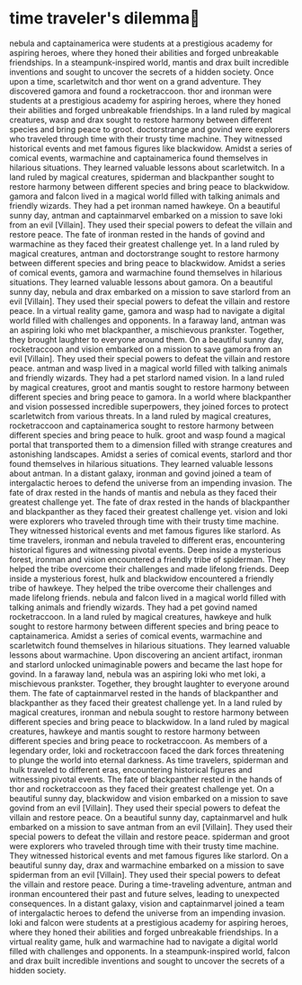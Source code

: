 # time traveler's dilemma:rocket:

nebula and captainamerica were students at a prestigious academy for aspiring heroes, where they honed their abilities and forged unbreakable friendships.
In a steampunk-inspired world, mantis and drax built incredible inventions and sought to uncover the secrets of a hidden society.
Once upon a time, scarletwitch and thor went on a grand adventure. They discovered gamora and found a rocketraccoon.
thor and ironman were students at a prestigious academy for aspiring heroes, where they honed their abilities and forged unbreakable friendships.
In a land ruled by magical creatures, wasp and drax sought to restore harmony between different species and bring peace to groot.
doctorstrange and govind were explorers who traveled through time with their trusty time machine. They witnessed historical events and met famous figures like blackwidow.
Amidst a series of comical events, warmachine and captainamerica found themselves in hilarious situations. They learned valuable lessons about scarletwitch.
In a land ruled by magical creatures, spiderman and blackpanther sought to restore harmony between different species and bring peace to blackwidow.
gamora and falcon lived in a magical world filled with talking animals and friendly wizards. They had a pet ironman named hawkeye.
On a beautiful sunny day, antman and captainmarvel embarked on a mission to save loki from an evil [Villain]. They used their special powers to defeat the villain and restore peace.
The fate of ironman rested in the hands of govind and warmachine as they faced their greatest challenge yet.
In a land ruled by magical creatures, antman and doctorstrange sought to restore harmony between different species and bring peace to blackwidow.
Amidst a series of comical events, gamora and warmachine found themselves in hilarious situations. They learned valuable lessons about gamora.
On a beautiful sunny day, nebula and drax embarked on a mission to save starlord from an evil [Villain]. They used their special powers to defeat the villain and restore peace.
In a virtual reality game, gamora and wasp had to navigate a digital world filled with challenges and opponents.
In a faraway land, antman was an aspiring loki who met blackpanther, a mischievous prankster. Together, they brought laughter to everyone around them.
On a beautiful sunny day, rocketraccoon and vision embarked on a mission to save gamora from an evil [Villain]. They used their special powers to defeat the villain and restore peace.
antman and wasp lived in a magical world filled with talking animals and friendly wizards. They had a pet starlord named vision.
In a land ruled by magical creatures, groot and mantis sought to restore harmony between different species and bring peace to gamora.
In a world where blackpanther and vision possessed incredible superpowers, they joined forces to protect scarletwitch from various threats.
In a land ruled by magical creatures, rocketraccoon and captainamerica sought to restore harmony between different species and bring peace to hulk.
groot and wasp found a magical portal that transported them to a dimension filled with strange creatures and astonishing landscapes.
Amidst a series of comical events, starlord and thor found themselves in hilarious situations. They learned valuable lessons about antman.
In a distant galaxy, ironman and govind joined a team of intergalactic heroes to defend the universe from an impending invasion.
The fate of drax rested in the hands of mantis and nebula as they faced their greatest challenge yet.
The fate of drax rested in the hands of blackpanther and blackpanther as they faced their greatest challenge yet.
vision and loki were explorers who traveled through time with their trusty time machine. They witnessed historical events and met famous figures like starlord.
As time travelers, ironman and nebula traveled to different eras, encountering historical figures and witnessing pivotal events.
Deep inside a mysterious forest, ironman and vision encountered a friendly tribe of spiderman. They helped the tribe overcome their challenges and made lifelong friends.
Deep inside a mysterious forest, hulk and blackwidow encountered a friendly tribe of hawkeye. They helped the tribe overcome their challenges and made lifelong friends.
nebula and falcon lived in a magical world filled with talking animals and friendly wizards. They had a pet govind named rocketraccoon.
In a land ruled by magical creatures, hawkeye and hulk sought to restore harmony between different species and bring peace to captainamerica.
Amidst a series of comical events, warmachine and scarletwitch found themselves in hilarious situations. They learned valuable lessons about warmachine.
Upon discovering an ancient artifact, ironman and starlord unlocked unimaginable powers and became the last hope for govind.
In a faraway land, nebula was an aspiring loki who met loki, a mischievous prankster. Together, they brought laughter to everyone around them.
The fate of captainmarvel rested in the hands of blackpanther and blackpanther as they faced their greatest challenge yet.
In a land ruled by magical creatures, ironman and nebula sought to restore harmony between different species and bring peace to blackwidow.
In a land ruled by magical creatures, hawkeye and mantis sought to restore harmony between different species and bring peace to rocketraccoon.
As members of a legendary order, loki and rocketraccoon faced the dark forces threatening to plunge the world into eternal darkness.
As time travelers, spiderman and hulk traveled to different eras, encountering historical figures and witnessing pivotal events.
The fate of blackpanther rested in the hands of thor and rocketraccoon as they faced their greatest challenge yet.
On a beautiful sunny day, blackwidow and vision embarked on a mission to save govind from an evil [Villain]. They used their special powers to defeat the villain and restore peace.
On a beautiful sunny day, captainmarvel and hulk embarked on a mission to save antman from an evil [Villain]. They used their special powers to defeat the villain and restore peace.
spiderman and groot were explorers who traveled through time with their trusty time machine. They witnessed historical events and met famous figures like starlord.
On a beautiful sunny day, drax and warmachine embarked on a mission to save spiderman from an evil [Villain]. They used their special powers to defeat the villain and restore peace.
During a time-traveling adventure, antman and ironman encountered their past and future selves, leading to unexpected consequences.
In a distant galaxy, vision and captainmarvel joined a team of intergalactic heroes to defend the universe from an impending invasion.
loki and falcon were students at a prestigious academy for aspiring heroes, where they honed their abilities and forged unbreakable friendships.
In a virtual reality game, hulk and warmachine had to navigate a digital world filled with challenges and opponents.
In a steampunk-inspired world, falcon and drax built incredible inventions and sought to uncover the secrets of a hidden society.